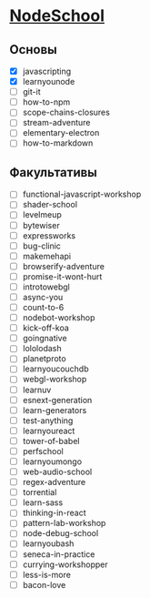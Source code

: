 # [NodeSchool](http://nodeschool.io/ru/)

## Основы

- [x] javascripting
- [x] learnyounode
- [ ] git-it
- [ ] how-to-npm
- [ ] scope-chains-closures
- [ ] stream-adventure
- [ ] elementary-electron
- [ ] how-to-markdown

## Факультативы

- [ ] functional-javascript-workshop
- [ ] shader-school
- [ ] levelmeup
- [ ] bytewiser
- [ ] expressworks
- [ ] bug-clinic
- [ ] makemehapi
- [ ] browserify-adventure
- [ ] promise-it-wont-hurt
- [ ] introtowebgl
- [ ] async-you
- [ ] count-to-6
- [ ] nodebot-workshop
- [ ] kick-off-koa
- [ ] goingnative
- [ ] lololodash
- [ ] planetproto
- [ ] learnyoucouchdb
- [ ] webgl-workshop
- [ ] learnuv
- [ ] esnext-generation
- [ ] learn-generators
- [ ] test-anything
- [ ] learnyoureact
- [ ] tower-of-babel
- [ ] perfschool
- [ ] learnyoumongo
- [ ] web-audio-school
- [ ] regex-adventure
- [ ] torrential
- [ ] learn-sass
- [ ] thinking-in-react
- [ ] pattern-lab-workshop
- [ ] node-debug-school
- [ ] learnyoubash
- [ ] seneca-in-practice
- [ ] currying-workshopper
- [ ] less-is-more
- [ ] bacon-love